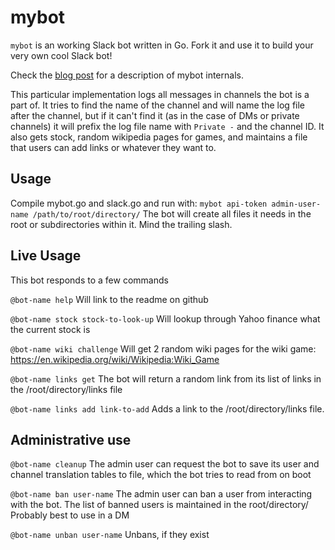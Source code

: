 
# mybot

`mybot` is an working Slack bot written in Go. Fork it and use it to build
your very own cool Slack bot!

Check the [blog post](https://www.opsdash.com/blog/slack-bot-in-golang.html)
for a description of mybot internals.

This particular implementation logs all messages in channels the bot is a part of.
It tries to find the name of the channel and will name the log file after the channel,
but if it can't find it (as in the case of DMs or private channels) it will prefix the log
file name with `Private -` and the channel ID.
It also gets stock, random wikipedia pages for games, and maintains a file 
that users can add links or whatever they want to.

## Usage
Compile mybot.go and slack.go and run with:
```mybot api-token admin-user-name /path/to/root/directory/```
The bot will create all files it needs in the root or subdirectories within it. Mind the trailing slash.

## Live Usage
This bot responds to a few commands

`@bot-name help`
Will link to the readme on github

`@bot-name stock stock-to-look-up` 
Will lookup through Yahoo finance what the current stock is

`@bot-name wiki challenge`
Will get 2 random wiki pages for the wiki game: https://en.wikipedia.org/wiki/Wikipedia:Wiki_Game

`@bot-name links get`
The bot will return a random link from its list of links in the /root/directory/links file

`@bot-name links add link-to-add`
Adds a link to the /root/directory/links file.

## Administrative use
`@bot-name cleanup`
The admin user can request the bot to save its user and channel translation
tables to file, which the bot tries to read from on boot

`@bot-name ban user-name`
The admin user can ban a user from interacting with the bot. The list of banned users is maintained in the root/directory/
Probably best to use in a DM

`@bot-name unban user-name`
Unbans, if they exist